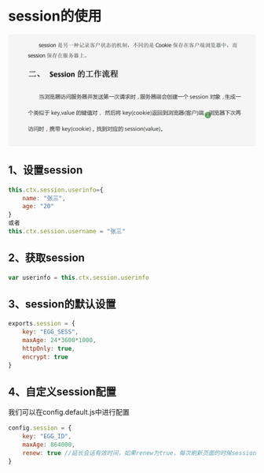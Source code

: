 # session的使用

![](6_files/1.jpg)

## 1、设置session

```js
this.ctx.session.userinfo={
	name: "张三",
	age: "20"
}
或者
this.ctx.session.username = "张三"
```

## 2、获取session

```js
var userinfo = this.ctx.session.userinfo
```

## 3、session的默认设置

```js
exports.session = {
	key: "EGG_SESS",
	maxAge: 24*3600*1000,
	httpOnly: true,
	encrypt: true
}
```

## 4、自定义session配置

我们可以在config.default.js中进行配置

```js
config.session = {
	key: "EGG_ID",
	maxAge: 864000,
	renew: true //延长会话有效时间，如果renew为true，每次刷新页面的时候session都会被重置
}
```